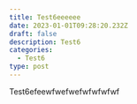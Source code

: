```yaml
---
title: Test6eeeeee
date: 2023-01-01T09:28:20.232Z
draft: false
description: Test6
categories:
  - Test6
type: post
---
```

 



Test6efeewfwefwefwfwfwfwf
